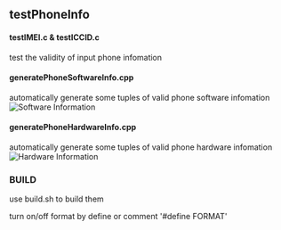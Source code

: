 ## testPhoneInfo

#### testIMEI.c & testICCID.c
test the validity of input phone infomation

#### generatePhoneSoftwareInfo.cpp
automatically generate some tuples of valid phone software infomation
![Software Information](raw.githubusercontent.com/KurumiSerori/testPhoneInfo/master/soft.png)

#### generatePhoneHardwareInfo.cpp
automatically generate some tuples of valid phone hardware infomation
![Hardware Information](raw.githubusercontent.com/KurumiSerori/testPhoneInfo/master/hard.png)

### BUILD

use build.sh to build them

turn on/off format by define or comment '#define FORMAT'
